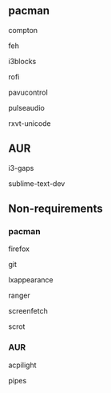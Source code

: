 ## pacman

compton

feh

i3blocks

rofi

pavucontrol

pulseaudio

rxvt-unicode

## AUR

i3-gaps

sublime-text-dev

## Non-requirements

### pacman

firefox

git

lxappearance

ranger

screenfetch

scrot

### AUR

acpilight

pipes
